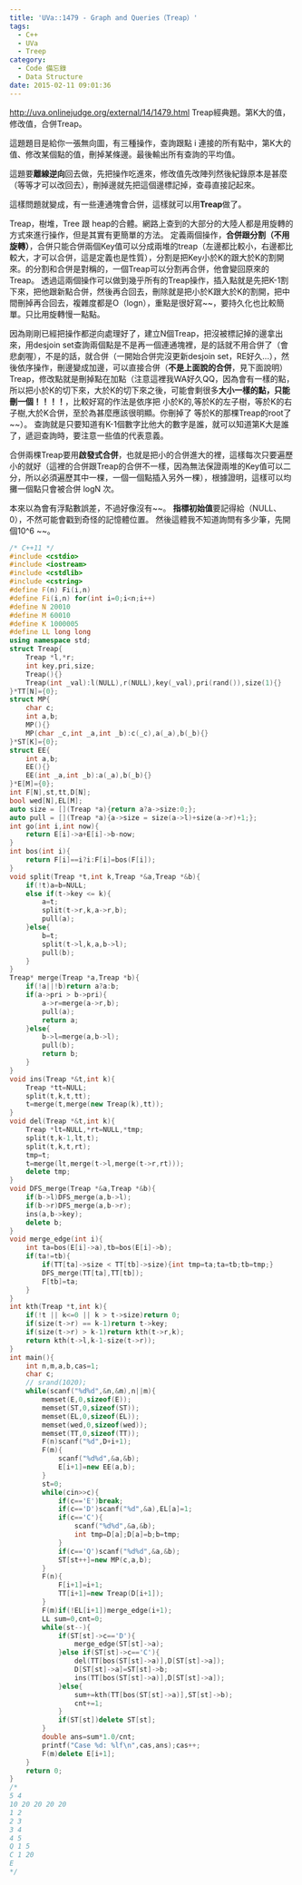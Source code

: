 ```yaml
---
title: 'UVa::1479 - Graph and Queries（Treap）'
tags:
  - C++
  - UVa
  - Treep
category:
  - Code 備忘錄
  - Data Structure
date: 2015-02-11 09:01:36
---
```



http://uva.onlinejudge.org/external/14/1479.html
Treap經典題。第K大的值，修改值，合併Treap。

<!--more-->

這題題目是給你一張無向圖，有三種操作，查詢跟點 i 連接的所有點中，第K大的值、修改某個點的值，刪掉某條邊。最後輸出所有查詢的平均值。

這題要**離線逆向**回去做，先把操作吃進來，修改值先改陣列然後紀錄原本是甚麼（等等才可以改回去），刪掉邊就先把這個邊標記掉，查尋直接記起來。

這樣問題就變成，有一些連通塊會合併，這樣就可以用**Treap**做了。

Treap，樹堆，Tree 跟 heap的合體。網路上查到的大部分的大陸人都是用旋轉的方式來進行操作，但是其實有更簡單的方法。
定義兩個操作，**合併跟分割（不用旋轉）**，合併只能合併兩個Key值可以分成兩堆的treap（左邊都比較小，右邊都比較大，才可以合併，這是定義也是性質），分割是把Key小於K的跟大於K的割開來。的分割和合併是對稱的，一個Treap可以分割再合併，他會變回原來的Treap。
透過這兩個操作可以做到幾乎所有的Treap操作，插入點就是先把K-1割下來，把他跟新點合併，然後再合回去，刪除就是把小於K跟大於K的割開，把中間刪掉再合回去，複雜度都是O（logn），重點是很好寫~~，要持久化也比較簡單。只比用旋轉慢一點點。

因為剛剛已經把操作都逆向處理好了，建立N個Treap，把沒被標記掉的邊拿出來，用desjoin set查詢兩個點是不是再一個連通塊裡，是的話就不用合併了（會悲劇喔），不是的話，就合併（一開始合併完沒更新desjoin set，RE好久...），然後依序操作，刪邊變成加邊，可以直接合併（**不是上面說的合併**，見下面說明）Treap，修改點就是刪掉點在加點（注意這裡我WA好久QQ，因為會有一樣的點，所以把小於K的切下來，大於K的切下來之後，可能會剩很多**大小一樣的點，只能刪一個！！！！**，比較好寫的作法是依序把 小於K的,等於K的左子樹，等於K的右子樹,大於K合併，至於為甚麼應該很明顯。你刪掉了 等於K的那棵Treap的root了~~）。
查詢就是只要知道有K-1個數字比他大的數字是誰，就可以知道第K大是誰了，遞迴查詢時，要注意一些值的代表意義。

合併兩棵Treap要用**啟發式合併**，也就是把小的合併進大的裡，這樣每次只要遍歷小的就好（這裡的合併跟Treap的合併不一樣，因為無法保證兩堆的Key值可以二分，所以必須遍歷其中一棵，一個一個點插入另外一棵），根據證明，這樣可以均攤一個點只會被合併 logN 次。

本來以為會有浮點數誤差，不過好像沒有~~。
**指標初始值**要記得給（NULL、0），不然可能會戳到奇怪的記憶體位置。
然後這體我不知道詢問有多少筆，先開個10^6 ~~。



``` c++
/* C++11 */
#include <cstdio>
#include <iostream>
#include <cstdlib>
#include <cstring>
#define F(n) Fi(i,n)
#define Fi(i,n) for(int i=0;i<n;i++)
#define N 20010
#define M 60010
#define K 1000005
#define LL long long
using namespace std;
struct Treap{
    Treap *l,*r;
    int key,pri,size;
    Treap(){}
    Treap(int _val):l(NULL),r(NULL),key(_val),pri(rand()),size(1){}
}*TT[N]={0};
struct MP{
    char c;
    int a,b;
    MP(){}
    MP(char _c,int _a,int _b):c(_c),a(_a),b(_b){}
}*ST[K]={0};
struct EE{
    int a,b;
    EE(){}
    EE(int _a,int _b):a(_a),b(_b){}
}*E[M]={0};
int F[N],st,tt,D[N];
bool wed[N],EL[M];
auto size = [](Treap *a){return a?a->size:0;};
auto pull = [](Treap *a){a->size = size(a->l)+size(a->r)+1;};
int go(int i,int now){
    return E[i]->a+E[i]->b-now;
}
int bos(int i){
    return F[i]==i?i:F[i]=bos(F[i]);
}
void split(Treap *t,int k,Treap *&a,Treap *&b){
    if(!t)a=b=NULL;
    else if(t->key <= k){
        a=t;
        split(t->r,k,a->r,b);
        pull(a);
    }else{
        b=t;
        split(t->l,k,a,b->l);
        pull(b);
    }
}
Treap* merge(Treap *a,Treap *b){
    if(!a||!b)return a?a:b;
    if(a->pri > b->pri){
        a->r=merge(a->r,b);
        pull(a);
        return a;
    }else{
        b->l=merge(a,b->l);
        pull(b);
        return b;
    }
}
void ins(Treap *&t,int k){
    Treap *tt=NULL;
    split(t,k,t,tt);
    t=merge(t,merge(new Treap(k),tt));
}
void del(Treap *&t,int k){
    Treap *lt=NULL,*rt=NULL,*tmp;
    split(t,k-1,lt,t);
    split(t,k,t,rt);
    tmp=t;
    t=merge(lt,merge(t->l,merge(t->r,rt)));
    delete tmp;
}
void DFS_merge(Treap *&a,Treap *&b){
    if(b->l)DFS_merge(a,b->l);
    if(b->r)DFS_merge(a,b->r);
    ins(a,b->key);
    delete b;
}
void merge_edge(int i){
    int ta=bos(E[i]->a),tb=bos(E[i]->b);
    if(ta!=tb){
        if(TT[ta]->size < TT[tb]->size){int tmp=ta;ta=tb;tb=tmp;}
        DFS_merge(TT[ta],TT[tb]);
        F[tb]=ta;
    }
}
int kth(Treap *t,int k){
    if(!t || k<=0 || k > t->size)return 0;
    if(size(t->r) == k-1)return t->key;
    if(size(t->r) > k-1)return kth(t->r,k);
    return kth(t->l,k-1-size(t->r));
}
int main(){
    int n,m,a,b,cas=1;
    char c;
    // srand(1020);
    while(scanf("%d%d",&n,&m),n||m){
        memset(E,0,sizeof(E));
        memset(ST,0,sizeof(ST));
        memset(EL,0,sizeof(EL));
        memset(wed,0,sizeof(wed));
        memset(TT,0,sizeof(TT));
        F(n)scanf("%d",D+i+1);
        F(m){
            scanf("%d%d",&a,&b);
            E[i+1]=new EE(a,b);
        }
        st=0;
        while(cin>>c){
            if(c=='E')break;
            if(c=='D')scanf("%d",&a),EL[a]=1;
            if(c=='C'){
                scanf("%d%d",&a,&b);
                int tmp=D[a];D[a]=b;b=tmp;
            }
            if(c=='Q')scanf("%d%d",&a,&b);
            ST[st++]=new MP(c,a,b);
        }
        F(n){
            F[i+1]=i+1;
            TT[i+1]=new Treap(D[i+1]);
        }
        F(m)if(!EL[i+1])merge_edge(i+1);
        LL sum=0,cnt=0;
        while(st--){
            if(ST[st]->c=='D'){
                merge_edge(ST[st]->a);
            }else if(ST[st]->c=='C'){
                del(TT[bos(ST[st]->a)],D[ST[st]->a]);
                D[ST[st]->a]=ST[st]->b;
                ins(TT[bos(ST[st]->a)],D[ST[st]->a]);
            }else{
                sum+=kth(TT[bos(ST[st]->a)],ST[st]->b);
                cnt+=1;
            }
            if(ST[st])delete ST[st];
        }
        double ans=sum*1.0/cnt;
        printf("Case %d: %lf\n",cas,ans);cas++;
        F(m)delete E[i+1];
    }
    return 0;
}
/*
5 4
10 20 20 20 20
1 2
2 3
3 4
4 5
Q 1 5
C 1 20
E
*/
```